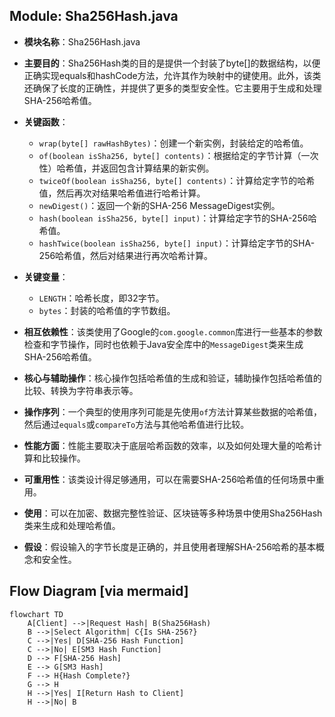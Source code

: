 ## Module: Sha256Hash.java
- **模块名称**：Sha256Hash.java

- **主要目的**：Sha256Hash类的目的是提供一个封装了byte[]的数据结构，以便正确实现equals和hashCode方法，允许其作为映射中的键使用。此外，该类还确保了长度的正确性，并提供了更多的类型安全性。它主要用于生成和处理SHA-256哈希值。

- **关键函数**：
  - `wrap(byte[] rawHashBytes)`：创建一个新实例，封装给定的哈希值。
  - `of(boolean isSha256, byte[] contents)`：根据给定的字节计算（一次性）哈希值，并返回包含计算结果的新实例。
  - `twiceOf(boolean isSha256, byte[] contents)`：计算给定字节的哈希值，然后再次对结果哈希值进行哈希计算。
  - `newDigest()`：返回一个新的SHA-256 MessageDigest实例。
  - `hash(boolean isSha256, byte[] input)`：计算给定字节的SHA-256哈希值。
  - `hashTwice(boolean isSha256, byte[] input)`：计算给定字节的SHA-256哈希值，然后对结果进行再次哈希计算。

- **关键变量**：
  - `LENGTH`：哈希长度，即32字节。
  - `bytes`：封装的哈希值的字节数组。

- **相互依赖性**：该类使用了Google的`com.google.common`库进行一些基本的参数检查和字节操作，同时也依赖于Java安全库中的`MessageDigest`类来生成SHA-256哈希值。

- **核心与辅助操作**：核心操作包括哈希值的生成和验证，辅助操作包括哈希值的比较、转换为字符串表示等。

- **操作序列**：一个典型的使用序列可能是先使用`of`方法计算某些数据的哈希值，然后通过`equals`或`compareTo`方法与其他哈希值进行比较。

- **性能方面**：性能主要取决于底层哈希函数的效率，以及如何处理大量的哈希计算和比较操作。

- **可重用性**：该类设计得足够通用，可以在需要SHA-256哈希值的任何场景中重用。

- **使用**：可以在加密、数据完整性验证、区块链等多种场景中使用Sha256Hash类来生成和处理哈希值。

- **假设**：假设输入的字节长度是正确的，并且使用者理解SHA-256哈希的基本概念和安全性。
## Flow Diagram [via mermaid]
```mermaid
flowchart TD
    A[Client] -->|Request Hash| B(Sha256Hash)
    B -->|Select Algorithm| C{Is SHA-256?}
    C -->|Yes| D[SHA-256 Hash Function]
    C -->|No| E[SM3 Hash Function]
    D --> F[SHA-256 Hash]
    E --> G[SM3 Hash]
    F --> H{Hash Complete?}
    G --> H
    H -->|Yes| I[Return Hash to Client]
    H -->|No| B
```
